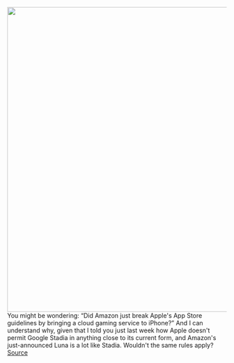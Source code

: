 <img src='https://cdn.vox-cdn.com/thumbor/IWJdDl67wCneRde5uGpcE0SgCao=/0x0:1920x1080/1200x800/filters:focal(807x387:1113x693)/cdn.vox-cdn.com/uploads/chorus_image/image/67466607/image__3_.0.png' width='700px' /><br/>
You might be wondering: “Did Amazon just break Apple's App Store guidelines by bringing a cloud gaming service to iPhone?” And I can understand why, given that I told you just last week how Apple doesn't permit Google Stadia in anything close to its current form, and Amazon's just-announced Luna is a lot like Stadia. Wouldn't the same rules apply?
<a href='https://www.theverge.com/2020/9/25/21455343/amazon-luna-apple-app-store-rules-cloud-gaming-streaming-google-nvidia'> Source <a/>